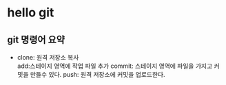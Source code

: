 # hello git

## git 명령어 요약

- clone: 원격 저장소 복사   
add:스테이지 영역에 작업 파일 추가
commit: 스테이지 영역에 파일을 가지고 커밋을 만들수 있다. 
push: 원격 저장소에 커밋을 업로드한다.  
